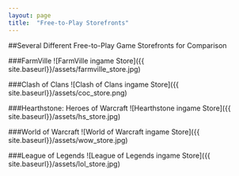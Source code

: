 ```yaml
---
layout: page
title:  "Free-to-Play Storefronts"
---
```

##Several Different Free-to-Play Game Storefronts for Comparison

###FarmVille
![FarmVille ingame Store]({{ site.baseurl}}/assets/farmville_store.jpg)

###Clash of Clans
![Clash of Clans ingame Store]({{ site.baseurl}}/assets/coc_store.png)

###Hearthstone: Heroes of Warcraft
![Hearthstone ingame Store]({{ site.baseurl}}/assets/hs_store.jpg)

###World of Warcraft
![World of Warcraft ingame Store]({{ site.baseurl}}/assets/wow_store.jpg)

###League of Legends
![League of Legends ingame Store]({{ site.baseurl}}/assets/lol_store.jpg)
